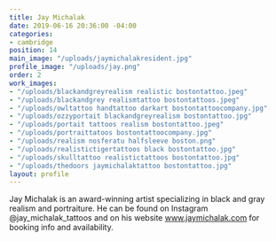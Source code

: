 ```yaml
---
title: Jay Michalak
date: 2019-06-16 20:36:00 -04:00
categories:
- cambridge
position: 14
main_image: "/uploads/jaymichalakresident.jpg"
profile_image: "/uploads/jay.png"
order: 2
work_images:
- "/uploads/blackandgreyrealism realistic bostontattoo.jpeg"
- "/uploads/blackandgrey realismtattoo bostontattoos.jpeg"
- "/uploads/owltattoo handtattoo darkart bostontattoocompany.jpg"
- "/uploads/ozzyportait blackandgreyrealism bostontattoo.jpg"
- "/uploads/portait tattoos realism bostontattoo.jpeg"
- "/uploads/portraittatoos bostontattoocompany.jpg"
- "/uploads/realism nosferatu halfsleeve boston.png"
- "/uploads/realistictigertattoos black bostontattoo.jpg"
- "/uploads/skulltattoo realistictattoos bostontattoo.jpg"
- "/uploads/thedoors jaymichalaktattoo bostontattoo.jpg"
layout: profile
---
```


Jay Michalak is an award-winning artist specializing in black and gray realism and portraiture. He can be found on Instagram @jay_michalak_tattoos and on his website www.jaymichalak.com for booking info and availability.